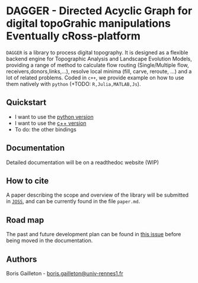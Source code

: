 # DAGGER - Directed Acyclic Graph for digital topoGrahic manipulations Eventually cRoss-platform

`DAGGER` is a library to process digital topography. It is designed as a flexible backend engine for Topographic Analysis and Landscape Evolution Models, providing a range of method to calculate flow routing (Single/Multiple flow, receivers,donors,links,...), resolve local minima (fill, carve, reroute, ...) and a lot of related problems. Coded in `c++`, we provide example on how to use them natively with `python` (+TODO: `R,Julia,MATLAB,Js`).

## Quickstart 


- I want to use the [python version](https://github.com/bgailleton/DAGGER/tree/main/wrappers/python)
- I want to use the [c++ version](https://github.com/bgailleton/DAGGER/tree/main/wrappers/c++)
- To do: the other bindings

## Documentation

Detailed documentation will be on a readthedoc website (WIP)

## How to cite

A paper describing the scope and overview of the library will be submitted in [`JOSS`](https://joss.theoj.org/), and can be currently found in the file `paper.md`.

## Road map

The past and future development plan can be found in [this issue](https://github.com/bgailleton/DAGGER/issues/1) before being moved in the documentation.

## Authors

Boris Gailleton - boris.gailleton@univ-rennes1.fr




































<!--  -->